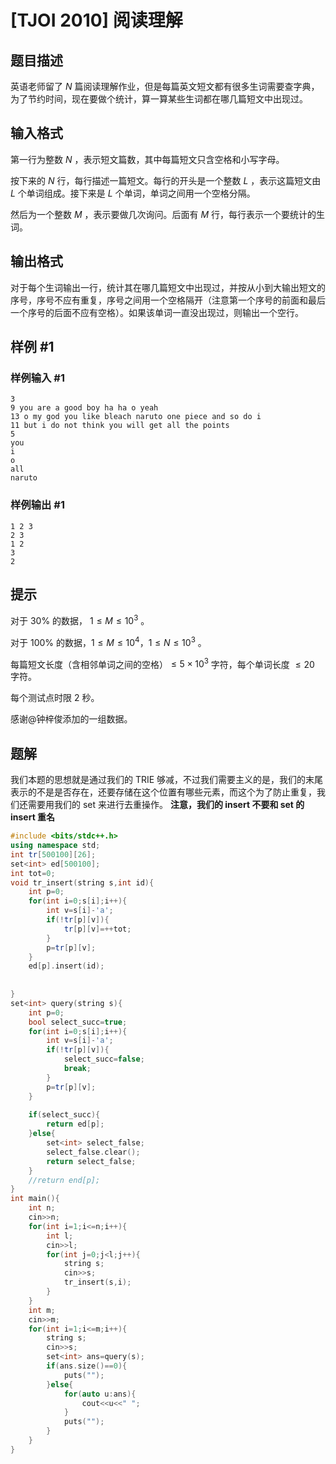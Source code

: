 # [TJOI 2010] 阅读理解

## 题目描述

英语老师留了 $N$ 篇阅读理解作业，但是每篇英文短文都有很多生词需要查字典，为了节约时间，现在要做个统计，算一算某些生词都在哪几篇短文中出现过。

## 输入格式

第一行为整数 $N$ ，表示短文篇数，其中每篇短文只含空格和小写字母。

按下来的 $N$ 行，每行描述一篇短文。每行的开头是一个整数 $L$ ，表示这篇短文由 $L$ 个单词组成。接下来是 $L$ 个单词，单词之间用一个空格分隔。

然后为一个整数 $M$ ，表示要做几次询问。后面有 $M$ 行，每行表示一个要统计的生词。

## 输出格式

对于每个生词输出一行，统计其在哪几篇短文中出现过，并按从小到大输出短文的序号，序号不应有重复，序号之间用一个空格隔开（注意第一个序号的前面和最后一个序号的后面不应有空格）。如果该单词一直没出现过，则输出一个空行。

## 样例 #1

### 样例输入 #1

```
3
9 you are a good boy ha ha o yeah
13 o my god you like bleach naruto one piece and so do i
11 but i do not think you will get all the points
5
you
i
o
all
naruto
```

### 样例输出 #1

```
1 2 3
2 3
1 2
3
2
```

## 提示

对于 $30\%$ 的数据， $1\le M\le 10^3$ 。

对于 $100\%$ 的数据，$1\le M\le 10^4$，$1\le N\le 10^3$ 。

每篇短文长度（含相邻单词之间的空格）$\le 5\times 10^3$ 字符，每个单词长度 $\le 20$ 字符。

每个测试点时限 $2$ 秒。

感谢@钟梓俊添加的一组数据。


## 题解
我们本题的思想就是通过我们的 TRIE 够减，不过我们需要主义的是，我们的末尾表示的不是是否存在，还要存储在这个位置有哪些元素，而这个为了防止重复，我们还需要用我们的 set 来进行去重操作。
**注意，我们的 insert 不要和 set 的 insert 重名**

```cpp
#include <bits/stdc++.h>
using namespace std;
int tr[500100][26];
set<int> ed[500100];
int tot=0;
void tr_insert(string s,int id){
	int p=0;
	for(int i=0;s[i];i++){
		int v=s[i]-'a';
		if(!tr[p][v]){
			tr[p][v]=++tot;
		}
		p=tr[p][v];
	}
	ed[p].insert(id);
	
	
}
set<int> query(string s){
	int p=0;
	bool select_succ=true;
	for(int i=0;s[i];i++){
		int v=s[i]-'a';
		if(!tr[p][v]){
			select_succ=false;
			break;
		}
		p=tr[p][v];
	}
	
	if(select_succ){
		return ed[p];
	}else{
		set<int> select_false;
		select_false.clear();
		return select_false;
	}
	//return end[p];	
}
int main(){
	int n;
	cin>>n;
	for(int i=1;i<=n;i++){
		int l;
		cin>>l;
		for(int j=0;j<l;j++){
			string s;
			cin>>s;
			tr_insert(s,i);
		}
	}
	int m;
	cin>>m;
	for(int i=1;i<=m;i++){
		string s;
		cin>>s;
		set<int> ans=query(s);
		if(ans.size()==0){
			puts("");
		}else{
			for(auto u:ans){
				cout<<u<<" ";
			}
			puts("");
		}	
	}
}
```